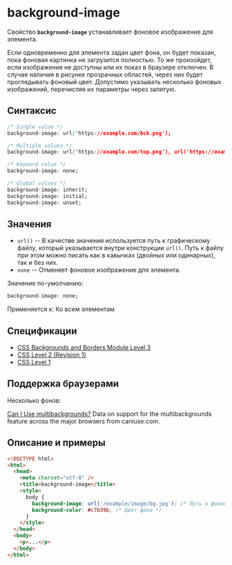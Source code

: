 # background-image

Свойство **`background-image`** устанавливает фоновое изображение для элемента.

Если одновременно для элемента задан цвет фона, он будет показан, пока фоновая картинка не загрузится полностью. То же произойдет, если изображения не доступны или их показ в браузере отключен. В случае наличия в рисунке прозрачных областей, через них будет проглядывать фоновый цвет. Допустимо указывать несколько фоновых изображений, перечисляя их параметры через запятую.

## Синтаксис

```css
/* Single value */
background-image: url('https://example.com/bck.png');

/* Multiple values */
background-image: url('https://example.com/top.png'), url('https://example.com/bottom.png');

/* Keyword value */
background-image: none;

/* Global values */
background-image: inherit;
background-image: initial;
background-image: unset;
```

## Значения

- `url()` -- В качестве значения используется путь к графическому файлу, который указывается внутри конструкции `url()`. Путь к файлу при этом можно писать как в кавычках (двойных или одинарных), так и без них.
- `none` -- Отменяет фоновое изображение для элемента.

Значение по-умолчанию:

```css
background-image: none;
```

Применяется к: Ко всем элементам

## Спецификации

- [CSS Backgrounds and Borders Module Level 3](http://dev.w3.org/csswg/css3-background/#background-image)
- [CSS Level 2 (Revision 1)](http://www.w3.org/TR/CSS2/colors.html#propdef-background-image)
- [CSS Level 1](http://www.w3.org/TR/CSS1/#background-image)

## Поддержка браузерами

Несколько фонов:

<p class="ciu_embed" data-feature="multibackgrounds" data-periods="future_1,current,past_1,past_2">
  <a href="http://caniuse.com/#feat=multibackgrounds">Can I Use multibackgrounds?</a> Data on support for the multibackgrounds feature across the major browsers from caniuse.com.
</p>

## Описание и примеры

```html
<!DOCTYPE html>
<html>
  <head>
    <meta charset="utf-8" />
    <title>background-image</title>
    <style>
      body {
        background-image: url('/example/image/bg.jpg'); /* Путь к фоновому изображению */
        background-color: #c7b39b; /* Цвет фона */
      }
    </style>
  </head>
  <body>
    <p>...</p>
  </body>
</html>
```
